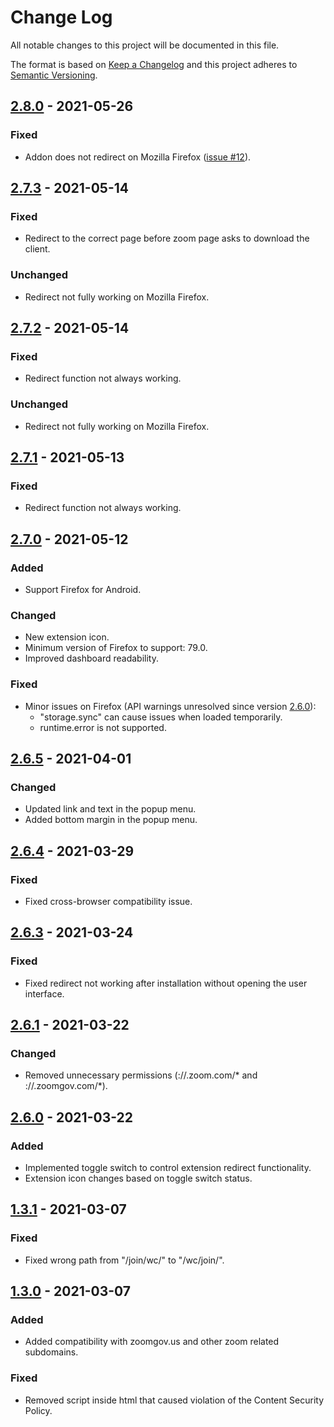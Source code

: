 # Change Log
All notable changes to this project will be documented in this file.

The format is based on [Keep a Changelog](http://keepachangelog.com/)
and this project adheres to [Semantic Versioning](http://semver.org/).

## [2.8.0](https://github.com/EdoardoTosin/Zoom-Web-Client-Redirector/tree/v2.8.0) - 2021-05-26

### Fixed

- Addon does not redirect on Mozilla Firefox ([issue \#12](https://github.com/EdoardoTosin/Zoom-Web-Client-Redirector/issues/12)).

## [2.7.3](https://github.com/EdoardoTosin/Zoom-Web-Client-Redirector/tree/v2.7.3) - 2021-05-14

### Fixed

- Redirect to the correct page before zoom page asks to download the client.

### Unchanged

- Redirect not fully working on Mozilla Firefox.

## [2.7.2](https://github.com/EdoardoTosin/Zoom-Web-Client-Redirector/tree/v2.7.2) - 2021-05-14

### Fixed

- Redirect function not always working.

### Unchanged

- Redirect not fully working on Mozilla Firefox.

## [2.7.1](https://github.com/EdoardoTosin/Zoom-Web-Client-Redirector/tree/v2.7.1) - 2021-05-13

### Fixed

- Redirect function not always working.

## [2.7.0](https://github.com/EdoardoTosin/Zoom-Web-Client-Redirector/tree/v2.7.0) - 2021-05-12

### Added

- Support Firefox for Android.

### Changed

- New extension icon.
- Minimum version of Firefox to support: 79.0.
- Improved dashboard readability.

### Fixed

- Minor issues on Firefox (API warnings unresolved since version [2.6.0](https://github.com/EdoardoTosin/Zoom-Web-Client-Redirector/tree/v2.6.0)):
  - "storage.sync" can cause issues when loaded temporarily.
  - runtime.error is not supported.

## [2.6.5](https://github.com/EdoardoTosin/Zoom-Web-Client-Redirector/tree/v2.6.5) - 2021-04-01

### Changed

- Updated link and text in the popup menu.
- Added bottom margin in the popup menu.

## [2.6.4](https://github.com/EdoardoTosin/Zoom-Web-Client-Redirector/tree/v2.6.4) - 2021-03-29

### Fixed

- Fixed cross-browser compatibility issue.

## [2.6.3](https://github.com/EdoardoTosin/Zoom-Web-Client-Redirector/tree/v2.6.3) - 2021-03-24

### Fixed

- Fixed redirect not working after installation without opening the user interface.

## [2.6.1](https://github.com/EdoardoTosin/Zoom-Web-Client-Redirector/tree/v2.6.1) - 2021-03-22

### Changed

- Removed unnecessary permissions (://.zoom.com/* and ://.zoomgov.com/*).

## [2.6.0](https://github.com/EdoardoTosin/Zoom-Web-Client-Redirector/tree/v2.6.0) - 2021-03-22

### Added

- Implemented toggle switch to control extension redirect functionality.
- Extension icon changes based on toggle switch status.

## [1.3.1](https://github.com/EdoardoTosin/Zoom-Web-Client-Redirector/tree/1.3.1) - 2021-03-07

### Fixed

- Fixed wrong path from "/join/wc/" to "/wc/join/".

## [1.3.0](https://github.com/EdoardoTosin/Zoom-Web-Client-Redirector/tree/1.3.0) - 2021-03-07

### Added

- Added compatibility with zoomgov.us and other zoom related subdomains.

### Fixed

- Removed script inside html that caused violation of the Content Security Policy.

